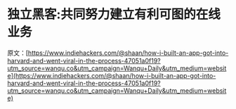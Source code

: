 # 独立黑客:共同努力建立有利可图的在线业务

原文：[https://www.indiehackers.com/@shaan/how-i-built-an-app-got-into-harvard-and-went-viral-in-the-process-47051a0f19?utm_source=wanqu.co&utm_campaign=Wanqu+Daily&utm_medium=website](https://www.indiehackers.com/@shaan/how-i-built-an-app-got-into-harvard-and-went-viral-in-the-process-47051a0f19?utm_source=wanqu.co&utm_campaign=Wanqu+Daily&utm_medium=website)